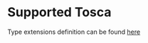 # Supported Tosca

Type extensions definition can be found [here](./osvimdriver/tosca/definitions/type_extensions.yaml)
